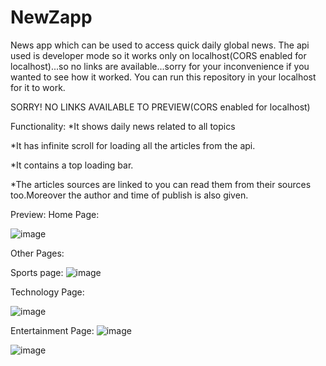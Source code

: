 # NewZapp
 News app which can be used to access quick daily global news.
 The api used is developer mode so it works only on localhost(CORS enabled for localhost)...so no links are available...sorry for your inconvenience if you wanted to see how it worked.
 You can run this repository in your localhost for it to work.


SORRY! NO LINKS AVAILABLE TO PREVIEW(CORS enabled for localhost)

Functionality:
*It shows daily news related to all topics

*It has infinite scroll for loading all the articles from the api.

*It contains a top loading bar.

*The articles sources are linked to you can read them from their sources too.Moreover the author and time of publish is also given.

Preview:
Home Page:

![image](https://user-images.githubusercontent.com/73239975/135234323-a85302e7-d999-4e8a-b851-3d273e7b46c9.png)


Other Pages:

Sports page:
![image](https://user-images.githubusercontent.com/73239975/135234446-a4e0dc31-6900-4a07-8a02-e7b65720d67e.png)

Technology Page:

![image](https://user-images.githubusercontent.com/73239975/135234567-e2636f4e-eeba-4707-bbef-32672b0b5ba0.png)

Entertainment Page:
![image](https://user-images.githubusercontent.com/73239975/135234707-13457637-5a6a-46f2-aa54-b6a8f98a86ff.png)

![image](https://user-images.githubusercontent.com/73239975/135236678-71cbc192-032d-40db-9914-ad43d44d919a.png)


